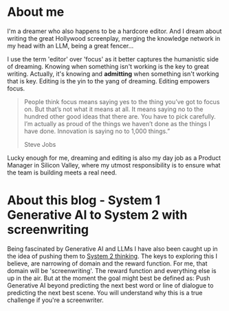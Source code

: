 # About me
I'm a dreamer who also happens to be a hardcore editor. And I dream about writing the great Hollywood screenplay, merging the knowledge network in my head with an LLM, being a great fencer... 

I use the term 'editor' over 'focus' as it better captures the humanistic side of dreaming. Knowing when something isn't working is the key to great writing. Actually, it's knowing and **admitting** when something isn't working that is key. Editing is the yin to the yang of dreaming. Editing empowers focus.

> People think focus means saying yes to the thing you’ve got to focus on. But that’s not what it means at all. It means saying no to the hundred other good ideas that there are. You have to pick carefully. I’m actually as proud of the things we haven’t done as the things I have done. Innovation is saying no to 1,000 things.”
>
> Steve Jobs

Lucky enough for me, dreaming and editing is also my day job as a Product Manager in Silicon Valley, where my utmost responsibility is to ensure what the team is building meets a real need.

# About this blog - System 1 Generative AI to System 2 with screenwriting
Being fascinated by Generative AI and LLMs I have also been caught up in the idea of pushing them to [System 2 thinking](https://en.wikipedia.org/wiki/Thinking,_Fast_and_Slow). The keys to exploring this I believe, are narrowing of domain and the reward function. For me, that domain will be 'screenwriting'. The reward function and everything else is up in the air. But at the moment the goal might best be defined as: Push Generative AI beyond predicting the next best word or line of dialogue to predicting the next best scene. You will understand why this is a true challenge if you're a screenwriter.
